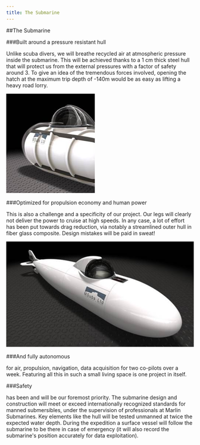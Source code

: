 ```yaml
---
title: The Submarine
---
```


##The Submarine

###Built around a pressure resistant hull

Unlike scuba divers, we will breathe recycled air at atmospheric pressure inside the submarine. 
This will be achieved thanks to a 1 cm thick steel hull 
that will protect us from the external pressures with a factor of safety around 3. 
To give an idea of the tremendous forces involved, 
opening the hatch at the maximum trip depth of -140m would be as easy as lifting a heavy road lorry.

![](img/hull.jpg)

###Optimized for propulsion economy and human power

This is also a challenge and a specificity of our project. 
Our legs will clearly not deliver the power to cruise at high speeds. 
In any case, a lot of effort has been put towards drag reduction, 
via notably a streamlined outer hull in fiber glass composite. 
Design mistakes will be paid in sweat!

![](img/Soumweb.jpg)

###And fully autonomous

for air, propulsion, navigation, data acquisition for two co-pilots over a week. 
Featuring all this in such a small living space is one project in itself.

###Safety

has been and will be our foremost priority.
The submarine design and construction will meet or exceed internationally recognized standards 
for manned submersibles, under the supervision of professionals at Marlin Submarines. 
Key elements like the hull will be tested unmanned at twice the expected water depth. 
During the expedition a surface vessel will follow the submarine 
to be there in case of emergency 
(it will also record the submarine\'s position accurately for data exploitation). 

